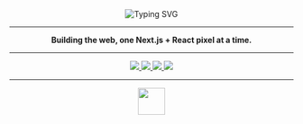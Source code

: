 <div align="center">

<img src="https://readme-typing-svg.demolab.com?font=Fira+Code&weight=900&pause=1000&color=36BCF7&center=true&vCenter=true&width=460&lines=Hey%2C+I'm+Mahdi+Farahani!;Front-End+Dev+%7C+Next.js+%2B+React+Enjoyer" alt="Typing SVG" />

---

<p><b>Building the web, one Next.js + React pixel at a time.</b></p>

---

<a href="mailto:mahtifarahani@gmail.com">
  <img src="https://img.shields.io/badge/Email-d14836?style=for-the-badge&logo=gmail&logoColor=white" />
</a>
<a href="https://www.linkedin.com/in/mahdi-farahani-2600871b5">
  <img src="https://img.shields.io/badge/LinkedIn-blue?style=for-the-badge&logo=linkedin&logoColor=white" />
</a>
<a href="https://t.me/mahtifarahani">
  <img src="https://img.shields.io/badge/Telegram-2CA5E0?style=for-the-badge&logo=telegram&logoColor=white" />
</a>
<a href="https://flowcv.com/resume/j15rcs18p8">
  <img src="https://img.shields.io/badge/Resume-00C896?style=for-the-badge&logo=google-drive&logoColor=white" />
</a>

---

<img src="https://skillicons.dev/icons?i=nextjs,react" height="48" />

</div>
